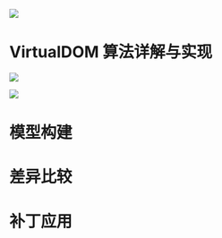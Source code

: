 [![](https://parg.co/UbM)](https://parg.co/bWg)



# VirtualDOM 算法详解与实现
![](https://cdn-images-1.medium.com/max/1600/1*ZrzXoRljG5Co5KvEsWJNjA.png)

![](https://coding.net/u/hoteam/p/Cache/git/raw/master/2017/6/1/WX20170721-23050411.png)

# 模型构建

# 差异比较

# 补丁应用